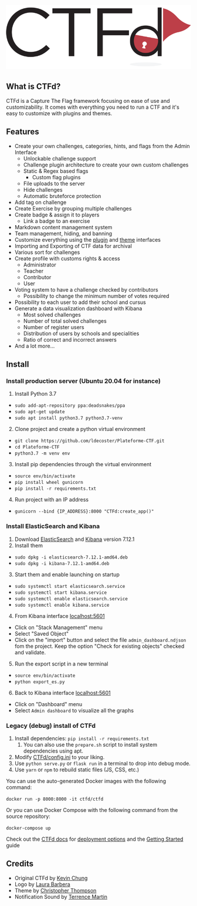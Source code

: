 # ![](https://github.com/CTFd/CTFd/blob/master/CTFd/themes/core/static/img/logo.png?raw=true)

## What is CTFd?

CTFd is a Capture The Flag framework focusing on ease of use and customizability. It comes with everything you need to run a CTF and it's easy to customize with plugins and themes.

## Features

- Create your own challenges, categories, hints, and flags from the Admin Interface
  - Unlockable challenge support
  - Challenge plugin architecture to create your own custom challenges
  - Static & Regex based flags
    - Custom flag plugins
  - File uploads to the server
  - Hide challenges
  - Automatic bruteforce protection
- Add tag on challenge
- Create Exercise by grouping multiple challenges
- Create badge & assign it to players
  - Link a badge to an exercise
- Markdown content management system
- Team management, hiding, and banning
- Customize everything using the [plugin](https://docs.ctfd.io/docs/plugins/) and [theme](https://docs.ctfd.io/docs/themes/) interfaces
- Importing and Exporting of CTF data for archival
- Various sort for challenges
- Create profile with customs rights & access
  - Administrator
  - Teacher
  - Contributor
  - User
- Voting system to have a challenge checked by contributors
  - Possibility to change the minimum number of votes required
- Possibility to each user to add their school and cursus
- Generate a data visualization dashboard with Kibana
  - Most solved challenges
  - Number of total solved challenges
  - Number of register users
  - Distribution of users by schools and specialities
  - Ratio of correct and incorrect answers
- And a lot more...

## Install

### Install production server (Ubuntu 20.04 for instance)

1. Install Python 3.7
  - `sudo add-apt-repository ppa:deadsnakes/ppa`
  - `sudo apt-get update`
  - `sudo apt install python3.7 python3.7-venv`
2. Clone project and create a python virtual environment
  - `git clone https://github.com/ldecoster/Plateforme-CTF.git`
  - `cd Plateforme-CTF`
  - `python3.7 -m venv env`
3. Install pip dependencies through the virtual environment
  - `source env/bin/activate`
  - `pip install wheel gunicorn`
  - `pip install -r requirements.txt`
4. Run project with an IP address
  - `gunicorn --bind {IP_ADDRESS}:8000 "CTFd:create_app()"`

### Install ElasticSearch and Kibana

1. Download [ElasticSearch](https://www.elastic.co/downloads/past-releases/elasticsearch-7-12-1) and [Kibana](https://www.elastic.co/downloads/past-releases/kibana-7-12-1) version 7.12.1
2. Install them
  - `sudo dpkg -i elasticsearch-7.12.1-amd64.deb`
  - `sudo dpkg -i kibana-7.12.1-amd64.deb`
3. Start them and enable launching on startup
  - `sudo systemctl start elasticsearch.service`
  - `sudo systemctl start kibana.service`
  - `sudo systemctl enable elasticsearch.service`
  - `sudo systemctl enable kibana.service`
4. From Kibana interface [localhost:5601](http://localhost:5601)
  - Click on "Stack Management" menu
  - Select "Saved Object"
  - Click on the "import" button and select the file `admin_dashboard.ndjson` fom the project. Keep the option "Check for existing objects" checked and validate.
5. Run the export script in a new terminal
  - `source env/bin/activate`
  - `python export_es.py`
6. Back to Kibana interface [localhost:5601](http://localhost:5601)
  - Click on "Dashboard" menu
  - Select `Admin dashboard` to visualize all the graphs

### Legacy (debug) install of CTFd

1. Install dependencies: `pip install -r requirements.txt`
   1. You can also use the `prepare.sh` script to install system dependencies using apt.
2. Modify [CTFd/config.ini](https://github.com/CTFd/CTFd/blob/master/CTFd/config.ini) to your liking.
3. Use `python serve.py` or `flask run` in a terminal to drop into debug mode.
4. Use `yarn` or `npm` to rebuild static files (JS, CSS, etc.)

You can use the auto-generated Docker images with the following command:

`docker run -p 8000:8000 -it ctfd/ctfd`

Or you can use Docker Compose with the following command from the source repository:

`docker-compose up`

Check out the [CTFd docs](https://docs.ctfd.io/) for [deployment options](https://docs.ctfd.io/docs/deployment/) and the [Getting Started](https://docs.ctfd.io/tutorials/getting-started/) guide

## Credits

- Original CTFd by [Kevin Chung](https://ctfd.io)
- Logo by [Laura Barbera](http://www.laurabb.com/)
- Theme by [Christopher Thompson](https://github.com/breadchris)
- Notification Sound by [Terrence Martin](https://soundcloud.com/tj-martin-composer)
